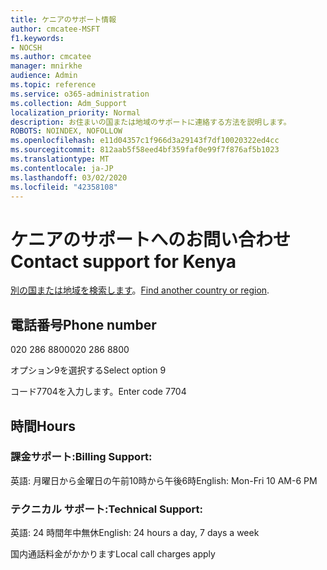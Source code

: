 ```yaml
---
title: ケニアのサポート情報
author: cmcatee-MSFT
f1.keywords:
- NOCSH
ms.author: cmcatee
manager: mnirkhe
audience: Admin
ms.topic: reference
ms.service: o365-administration
ms.collection: Adm_Support
localization_priority: Normal
description: お住まいの国または地域のサポートに連絡する方法を説明します。
ROBOTS: NOINDEX, NOFOLLOW
ms.openlocfilehash: e11d04357c1f966d3a29143f7df10020322ed4cc
ms.sourcegitcommit: 812aab5f58eed4bf359faf0e99f7f876af5b1023
ms.translationtype: MT
ms.contentlocale: ja-JP
ms.lasthandoff: 03/02/2020
ms.locfileid: "42358108"
---
```

# <a name="contact-support-for-kenya"></a><span data-ttu-id="00d9a-103">ケニアのサポートへのお問い合わせ</span><span class="sxs-lookup"><span data-stu-id="00d9a-103">Contact support for Kenya</span></span>

<span data-ttu-id="00d9a-104">[別の国または地域を検索します](../contact-support-for-business-products.md)。</span><span class="sxs-lookup"><span data-stu-id="00d9a-104">[Find another country or region](../contact-support-for-business-products.md).</span></span>

## <a name="phone-number"></a><span data-ttu-id="00d9a-105">電話番号</span><span class="sxs-lookup"><span data-stu-id="00d9a-105">Phone number</span></span>
<span data-ttu-id="00d9a-106">020 286 8800</span><span class="sxs-lookup"><span data-stu-id="00d9a-106">020 286 8800</span></span>

<span data-ttu-id="00d9a-107">オプション9を選択する</span><span class="sxs-lookup"><span data-stu-id="00d9a-107">Select option 9</span></span>

<span data-ttu-id="00d9a-108">コード7704を入力します。</span><span class="sxs-lookup"><span data-stu-id="00d9a-108">Enter code 7704</span></span>

## <a name="hours"></a><span data-ttu-id="00d9a-109">時間</span><span class="sxs-lookup"><span data-stu-id="00d9a-109">Hours</span></span>
### <a name="billing-support"></a><span data-ttu-id="00d9a-110">課金サポート:</span><span class="sxs-lookup"><span data-stu-id="00d9a-110">Billing Support:</span></span>

<span data-ttu-id="00d9a-111">英語: 月曜日から金曜日の午前10時から午後6時</span><span class="sxs-lookup"><span data-stu-id="00d9a-111">English: Mon-Fri 10 AM-6 PM</span></span>

### <a name="technical-support"></a><span data-ttu-id="00d9a-112">テクニカル サポート:</span><span class="sxs-lookup"><span data-stu-id="00d9a-112">Technical Support:</span></span>

<span data-ttu-id="00d9a-113">英語: 24 時間年中無休</span><span class="sxs-lookup"><span data-stu-id="00d9a-113">English: 24 hours a day, 7 days a week</span></span>

<span data-ttu-id="00d9a-114">国内通話料金がかかります</span><span class="sxs-lookup"><span data-stu-id="00d9a-114">Local call charges apply</span></span>
